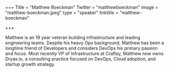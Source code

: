 +++
Title = "Matthew Boeckman"
Twitter = "matthewboeckman"
image = "matthew-boeckman.jpeg"
type = "speaker"
linktitle = "matthew-boeckman"

+++

Matthew is an 19 year veteran building infrastructure and leading engineering teams. Despite his heavy Ops background, Matthew has been a longtime friend of Developers and considers DevOps his primary passion and focus. Most recently VP of Infrastructure at Craftsy, Matthew now owns Dryas.io, a consulting practice focused on DevOps, Cloud adoption, and startup growth strategy.

